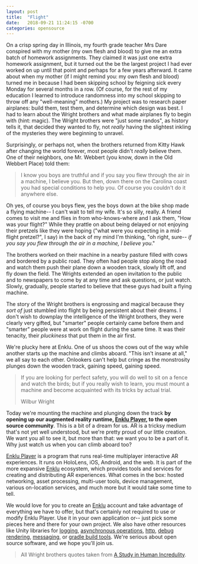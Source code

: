 ```yaml
---
layout: post
title:  "Flight"
date:   2018-09-21 11:24:15 -0700
categories: opensource
---
```


On a crisp spring day in Illinois, my fourth grade teacher Mrs Dare conspired with my mother (my own flesh and blood) to give me an extra batch of homework assignments. They claimed it was just one extra homework assignment, but it turned out the be the largest project I had ever worked on up until that point  and perhaps for a few years afterward. It came about when my mother (if I might remind you: my own flesh and blood) turned me in because I had been skipping school by feigning sick every Monday for several months in a row. (Of course, for the rest of my education I learned to introduce randomness into my school skipping to throw off any "well-meaning" mothers.) My project was to research paper airplanes: build them, test them, and determine which design was best. I had to learn about the Wright brothers and what made airplanes fly to begin with (hint: magic). The Wright brothers were "just some randos", as history tells it, that decided they wanted to fly, not _really_ having the slightest inkling of the mysteries they were beginning to unravel.

Surprisingly, or perhaps not, when the brothers returned from Kitty Hawk after changing the world forever, most people didn't _really_ believe them. One of their neighbors, one Mr. Webbert (you know, down in the Old Webbert Place) told them:

> I know you boys are truthful and if you say you flew through the air in a machine, I believe you. But then, down there on the Carolina coast you had special conditions to help you. Of course you couldn't do it anywhere else.

Oh yes, of course you boys flew, yes the boys down at the bike shop made a flying machine-- I can't wait to tell my wife. It's so silly, really. A friend comes to visit me and flies in from who-knows-where and I ask them, "How was your flight?" While they prattle on about being delayed or not enjoying their pretzels like they were hoping ("what were you expecting in a mid-flight pretzel?", I say) in the back of my mind I'm thinking, "oh right, sure-- *if you say you flew through the air in a machine, I believe you*."

The brothers worked on their machine in a nearby pasture filled with cows and bordered by a public road. They often had people stop along the road and watch them push their plane down a wooden track, slowly lift off, and fly down the field. The Wrights extended an open invitation to the public and to newspapers to come by at any time and ask questions, or just watch. Slowly, gradually, people started to believe that these guys had built a flying machine.

The story of the Wright brothers is engrossing and magical because they _sort of_ just stumbled into flight by being persistent about their dreams. I don't wish to downplay the intelligence of the Wright brothers, they were clearly very gifted, but "smarter" people certainly came before them and "smarter" people were at work on flight during the same time. It was their tenacity, their *pluckiness* that put them in the air first.

We're plucky here at Enklu. One of us shoos the cows out of the way while another starts up the machine and climbs aboard. "This isn't insane at all," we all say to each other. Onlookers can't help but cringe as the monstrosity plunges down the wooden track, gaining speed, gaining speed.

> If you are looking for perfect safety, you will do well to sit on a fence and watch the birds; but if you really wish to learn, you must mount a machine and become acquainted with its tricks by actual trial.
>
> Wilbur Wright

Today we're mounting the machine and plunging down the track **by opening up our augmented reality runtime, [Enklu Player](https://github.com/enklu/enkluplayer/), to the open source community**. This is a bit of a dream for us. AR is a tricksy medium that's not yet well understood, but we're pretty proud of our little creation. We want you all to see it, but more than that: we want you to be a part of it. Why just watch us when you can climb aboard too?

[Enklu Player](https://github.com/enklu/enkluplayer) is a program that runs real-time multiplayer interactive AR experiences. It runs on HoloLens, iOS, Android, and the web. It is part of the more expansive [Enklu](https://enklu.com) ecosystem, which provides tools and services for creating and distributing AR experiences. What comes in the box: hosted networking, asset processing, multi-user tools, device management, various on-location services, and much more but it would take some time to tell.

We would love for you to create an [Enklu](https://editor.enklu.com) account and take advantage of everything we have to offer, but that's certainly not required to use or modify Enklu Player. Use it in your own application or-- just pick some pieces here and there for your own project. We also have other resources like Unity libraries for [logging](https://github.com/enklu/commons-unity-logging), [asynchronous operations](https://github.com/enklu/commons-unity-async), [http](https://github.com/enklu/commons-unity-http), [debug rendering](https://github.com/enklu/commons-unity-debugrendering), [messaging](https://github.com/enklu/commons-unity-messaging), or [gradle build tools](https://github.com/enklu/commons-gradle-unity). We're serious about open source software, and we hope you'll join us.



> All Wright brothers quotes taken from [A Study in Human Incredulity](http://www.wright-brothers.org/History_Wing/Aviations_Attic/They_Wouldnt_Believe/They_Wouldnt_Believe_the_Wrights_Had_Flown.htm).
